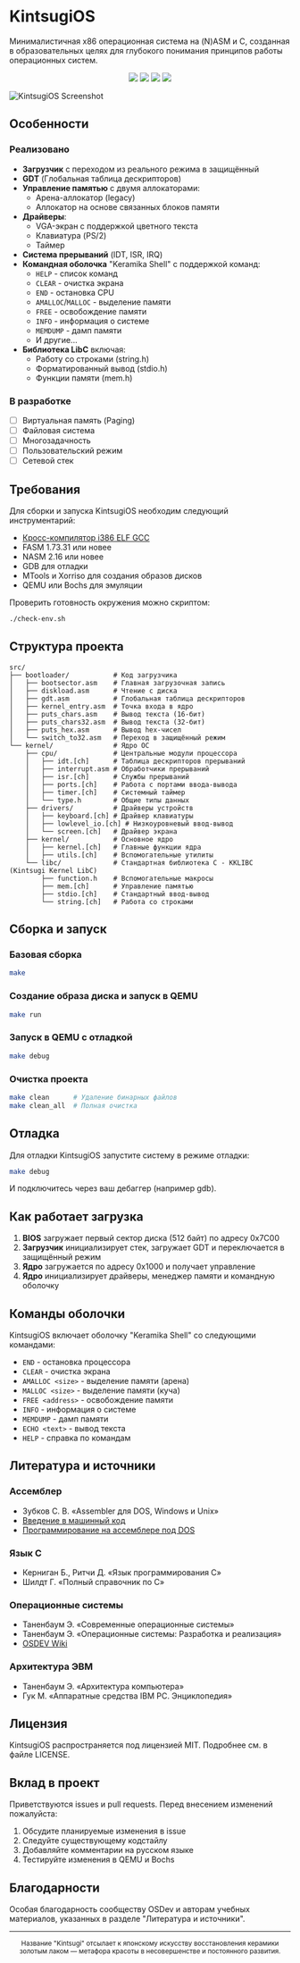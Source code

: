 # KintsugiOS

Минималистичная x86 операционная система на (N)ASM и C, созданная в образовательных целях для глубокого понимания принципов работы операционных систем.

<div align="center">
<img src=https://img.shields.io/github/languages/top/alexeev-prog/KintsugiOS>
<img src=https://img.shields.io/github/license/alexeev-prog/KintsugiOS>
<img src=https://img.shields.io/github/stars/alexeev-prog/KintsugiOS>
<img src="https://img.shields.io/github/issues/alexeev-prog/KintsugiOS">
</div>

![KintsugiOS Screenshot](https://via.placeholder.com/800x400/000000/FFFFFF/?text=KintsugiOS+Screenshot)

## Особенности

### Реализовано
- **Загрузчик** с переходом из реального режима в защищённый
- **GDT** (Глобальная таблица дескрипторов)
- **Управление памятью** с двумя аллокаторами:
  - Арена-аллокатор (legacy)
  - Аллокатор на основе связанных блоков памяти
- **Драйверы**:
  - VGA-экран с поддержкой цветного текста
  - Клавиатура (PS/2)
  - Таймер
- **Система прерываний** (IDT, ISR, IRQ)
- **Командная оболочка** "Keramika Shell" с поддержкой команд:
  - `HELP` - список команд
  - `CLEAR` - очистка экрана
  - `END` - остановка CPU
  - `AMALLOC`/`MALLOC` - выделение памяти
  - `FREE` - освобождение памяти
  - `INFO` - информация о системе
  - `MEMDUMP` - дамп памяти
  - И другие...
- **Библиотека LibC** включая:
  - Работу со строками (string.h)
  - Форматированный вывод (stdio.h)
  - Функции памяти (mem.h)

### В разработке
- [ ] Виртуальная память (Paging)
- [ ] Файловая система
- [ ] Многозадачность
- [ ] Пользовательский режим
- [ ] Сетевой стек

## Требования

Для сборки и запуска KintsugiOS необходим следующий инструментарий:

- [Кросс-компилятор i386 ELF GCC](http://newos.org/toolchains/i386-elf-15.1.0-Linux-x86_64.tar.xz)
- FASM 1.73.31 или новее
- NASM 2.16 или новее
- GDB для отладки
- MTools и Xorriso для создания образов дисков
- QEMU или Bochs для эмуляции

Проверить готовность окружения можно скриптом:
```bash
./check-env.sh
```

## Структура проекта

```
src/
├── bootloader/           # Код загрузчика
│   ├── bootsector.asm    # Главная загрузочная запись
│   ├── diskload.asm      # Чтение с диска
│   ├── gdt.asm           # Глобальная таблица дескрипторов
│   ├── kernel_entry.asm  # Точка входа в ядро
│   ├── puts_chars.asm    # Вывод текста (16-бит)
│   ├── puts_chars32.asm  # Вывод текста (32-бит)
│   ├── puts_hex.asm      # Вывод hex-чисел
│   └── switch_to32.asm   # Переход в защищённый режим
└── kernel/               # Ядро ОС
    ├── cpu/              # Центральные модули процессора
    │   ├── idt.[ch]      # Таблица дескрипторов прерываний
    │   ├── interrupt.asm # Обработчики прерываний
    │   ├── isr.[ch]      # Службы прерываний
    │   ├── ports.[ch]    # Работа с портами ввода-вывода
    │   ├── timer.[ch]    # Системный таймер
    │   └── type.h        # Общие типы данных
    ├── drivers/          # Драйверы устройств
    │   ├── keyboard.[ch] # Драйвер клавиатуры
    │   ├── lowlevel_io.[ch] # Низкоуровневый ввод-вывод
    │   └── screen.[ch]   # Драйвер экрана
    ├── kernel/           # Основное ядро
    │   ├── kernel.[ch]   # Главные функции ядра
    │   ├── utils.[ch]    # Вспомогательные утилиты
    └── libc/             # Стандартная библиотека C - KKLIBC (Kintsugi Kernel LibC)
        ├── function.h    # Вспомогательные макросы
        ├── mem.[ch]      # Управление памятью
        ├── stdio.[ch]    # Стандартный ввод-вывод
        └── string.[ch]   # Работа со строками
```

## Сборка и запуск

### Базовая сборка
```bash
make
```

### Создание образа диска и запуск в QEMU
```bash
make run
```

### Запуск в QEMU с отладкой
```bash
make debug
```

### Очистка проекта
```bash
make clean      # Удаление бинарных файлов
make clean_all  # Полная очистка
```

## Отладка

Для отладки KintsugiOS запустите систему в режиме отладки:
```bash
make debug
```

И подключитесь через ваш дебаггер (например gdb).

## Как работает загрузка

1. **BIOS** загружает первый сектор диска (512 байт) по адресу 0x7C00
2. **Загрузчик** инициализирует стек, загружает GDT и переключается в защищённый режим
3. **Ядро** загружается по адресу 0x1000 и получает управление
4. **Ядро** инициализирует драйверы, менеджер памяти и командную оболочку

## Команды оболочки

KintsugiOS включает оболочку "Keramika Shell" со следующими командами:

- `END` - остановка процессора
- `CLEAR` - очистка экрана
- `AMALLOC <size>` - выделение памяти (арена)
- `MALLOC <size>` - выделение памяти (куча)
- `FREE <address>` - освобождение памяти
- `INFO` - информация о системе
- `MEMDUMP` - дамп памяти
- `ECHO <text>` - вывод текста
- `HELP` - справка по командам

## Литература и источники

### Ассемблер
- Зубков С. В. «Assembler для DOS, Windows и Unix»
- [Введение в машинный код](http://wasm.ru/article.php?article=1022001)
- [Программирование на ассемблере под DOS](http://wasm.ru/article.php?article=1022003)

### Язык C
- Керниган Б., Ритчи Д. «Язык программирования C»
- Шилдт Г. «Полный справочник по C»

### Операционные системы
- Таненбаум Э. «Современные операционные системы»
- Таненбаум Э. «Операционные системы: Разработка и реализация»
- [OSDEV Wiki](http://osdev.org)

### Архитектура ЭВМ
- Таненбаум Э. «Архитектура компьютера»
- Гук М. «Аппаратные средства IBM PC. Энциклопедия»

## Лицензия

KintsugiOS распространяется под лицензией MIT. Подробнее см. в файле LICENSE.

## Вклад в проект

Приветствуются issues и pull requests. Перед внесением изменений пожалуйста:
1. Обсудите планируемые изменения в issue
2. Следуйте существующему кодстайлу
3. Добавляйте комментарии на русском языке
4. Тестируйте изменения в QEMU и Bochs

## Благодарности

Особая благодарность сообществу OSDev и авторам учебных материалов, указанных в разделе "Литература и источники".

---

<div align="center">
<sub>Название "Kintsugi" отсылает к японскому искусству восстановления керамики золотым лаком — метафора красоты в несовершенстве и постоянного развития.</sub>
</div>
